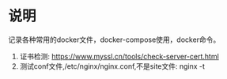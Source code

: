# 说明

记录各种常用的docker文件，docker-compose使用，docker命令。

1. 证书检测: https://www.myssl.cn/tools/check-server-cert.html
1. 测试conf文件,/etc/nginx/nginx.conf,不是site文件: nginx -t